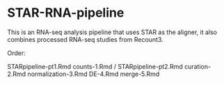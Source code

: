 # STAR-RNA-pipeline

This is an RNA-seq analysis pipeline that uses STAR as the aligner, it also combines processed RNA-seq studies from Recount3.

Order: 

STARpipeline-pt1.Rmd
counts-1.Rmd / STARpipeline-pt2.Rmd
curation-2.Rmd
normalization-3.Rmd
DE-4.Rmd
merge-5.Rmd
